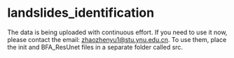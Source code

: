 # landslides_identification
The data is being uploaded with continuous effort. If you need to use it now, please contact the email: zhaozhenyu1@stu.ynu.edu.cn.
To use them, place the init and BFA_ResUnet files in a separate folder called src.
